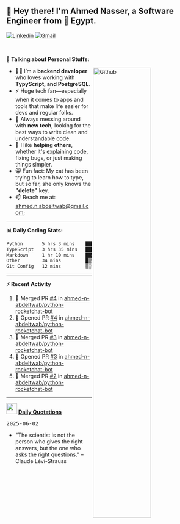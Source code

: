 <!-- Your title -->
## 👋 Hey there! I'm Ahmed Nasser, a Software Engineer from 🚀 Egypt.
<!-- Your badges
You can use the website to generate badges: https://shields.io/
-->

[![Linkedin](https://img.shields.io/badge/-LinkedIn-blue?style=flat&logo=Linkedin&logoColor=white)](https://www.linkedin.com/in/ahmed-n-abdeltwab/)
[![Gmail](https://img.shields.io/badge/-Gmail-c14438?style=flat&logo=Gmail&logoColor=white)](mailto:ahmed.n.abdeltwab+githubProfile1@gmail.com)

&nbsp;

<!-- Talking about you -->
**🚀 Talking about Personal Stuffs:**

<!-- Any image aligned to the right. Beware the width -->
<img width="55%" align="right" alt="Github" src="https://raw.githubusercontent.com/onimur/.github/master/.resources/git-header.svg" />

- 👨‍💻 I’m a **backend developer** who loves working with **TypyScript, and PostgreSQL**.  
- ⚡ Huge tech fan—especially when it comes to apps and tools that make life easier for devs and regular folks.  
- 🌱 Always messing around with **new tech**, looking for the best ways to write clean and understandable code.  
- 🤝 I like **helping others**, whether it's explaining code, fixing bugs, or just making things simpler.  
- 😸 Fun fact: My cat has been trying to learn how to type, but so far, she only knows the **"delete"** key.  
- 📫 Reach me at: [ahmed.n.abdeltwab@gmail.com](mailto:ahmed.n.abdeltwab+githubProfile2@gmail.com);

---

**📊 Daily Coding Stats:**
<!--START_SECTION:waka-->

```txt
Python       5 hrs 3 mins    ███████████▓░░░░░░░░░░░░░   47.00 %
TypeScript   3 hrs 35 mins   ████████▒░░░░░░░░░░░░░░░░   33.33 %
Markdown     1 hr 10 mins    ██▓░░░░░░░░░░░░░░░░░░░░░░   10.94 %
Other        34 mins         █▒░░░░░░░░░░░░░░░░░░░░░░░   05.34 %
Git Config   12 mins         ▒░░░░░░░░░░░░░░░░░░░░░░░░   01.98 %
```

<!--END_SECTION:waka-->

---

**:zap: Recent Activity**

<!--START_SECTION:activity-->
1. 🎉 Merged PR [#4](https://github.com/ahmed-n-abdeltwab/python-rocketchat-bot/pull/4) in [ahmed-n-abdeltwab/python-rocketchat-bot](https://github.com/ahmed-n-abdeltwab/python-rocketchat-bot)
2. 💪 Opened PR [#4](https://github.com/ahmed-n-abdeltwab/python-rocketchat-bot/pull/4) in [ahmed-n-abdeltwab/python-rocketchat-bot](https://github.com/ahmed-n-abdeltwab/python-rocketchat-bot)
3. 🎉 Merged PR [#3](https://github.com/ahmed-n-abdeltwab/python-rocketchat-bot/pull/3) in [ahmed-n-abdeltwab/python-rocketchat-bot](https://github.com/ahmed-n-abdeltwab/python-rocketchat-bot)
4. 💪 Opened PR [#3](https://github.com/ahmed-n-abdeltwab/python-rocketchat-bot/pull/3) in [ahmed-n-abdeltwab/python-rocketchat-bot](https://github.com/ahmed-n-abdeltwab/python-rocketchat-bot)
5. 🎉 Merged PR [#2](https://github.com/ahmed-n-abdeltwab/python-rocketchat-bot/pull/2) in [ahmed-n-abdeltwab/python-rocketchat-bot](https://github.com/ahmed-n-abdeltwab/python-rocketchat-bot)
<!--END_SECTION:activity-->



---

**<img src="https://emojis.slackmojis.com/emojis/images/1621024394/39092/cat-roll.gif?1621024394" width="28" /> <a href="https://github.com/ahmed-n-abdeltwab/ahmed-n-abdeltwab/blob/master/quotations.md"> Daily Quotations</a>**



<kbd>2025-06-02</kbd>

- "The scientist is not the person who gives the right answers, but the one who asks the right questions." – Claude Lévi-Strauss

<!-- Randomly taken from quotations.md -->
